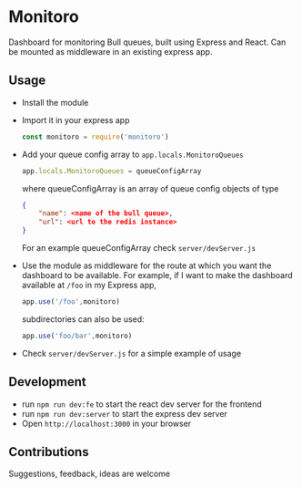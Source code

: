 # Monitoro
Dashboard for monitoring Bull queues, built using Express and React. Can be mounted as middleware in an existing express app.



## Usage
 - Install the module
 - Import it in your express app
    ```javascript 
    const monitoro = require('monitoro')
    ```
 - Add your queue config array to `app.locals.MonitoroQueues`
    ```javascript
    app.locals.MonitoroQueues = queueConfigArray
    ```
    where queueConfigArray is an array of queue config objects of type
    ```json
    {
        "name": <name of the bull queue>,
        "url": <url to the redis instance>
    }
    ```
    For an example queueConfigArray check `server/devServer.js`
    
 - Use the module as middleware for the route at which you want the dashboard to be available. For example, if I want to make the dashboard available at `/foo` in my Express app, 
    ```javascript
    app.use('/foo',monitoro)
    ```
    subdirectories can also be used:
    ```javascript
    app.use('foo/bar',monitoro)
    ```
 - Check `server/devServer.js` for a simple example of usage
 
## Development
 - run `npm run dev:fe` to start the react dev server for the frontend
 - run `npm run dev:server` to start the express dev server
 - Open `http://localhost:3000` in your browser

## Contributions
 Suggestions, feedback, ideas are welcome